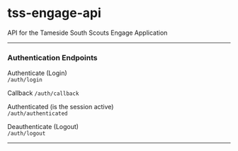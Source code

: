 # tss-engage-api

API for the Tameside South Scouts Engage Application

---
### Authentication Endpoints

Authenticate (Login)  
`/auth/login` 

Callback
`/auth/callback` 

Authenticated (is the session active)  
`/auth/authenticated` 

Deauthenticate (Logout)  
`/auth/logout` 

---